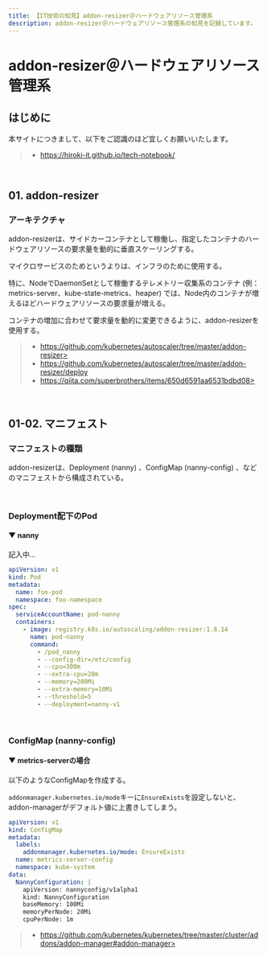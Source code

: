```yaml
---
title: 【IT技術の知見】addon-resizer＠ハードウェアリソース管理系
description: addon-resizer＠ハードウェアリソース管理系の知見を記録しています。
---
```


# addon-resizer＠ハードウェアリソース管理系

## はじめに

本サイトにつきまして、以下をご認識のほど宜しくお願いいたします。

> - https://hiroki-it.github.io/tech-notebook/

<br>

## 01. addon-resizer

### アーキテクチャ

addon-resizerは、サイドカーコンテナとして稼働し、指定したコンテナのハードウェアリソースの要求量を動的に垂直スケーリングする。

マイクロサービスのためというよりは、インフラのために使用する。

特に、NodeでDaemonSetとして稼働するテレメトリー収集系のコンテナ (例：metrics-server、kube-state-metrics、heaper) では、Node内のコンテナが増えるほどハードウェアリソースの要求量が増える。

コンテナの増加に合わせて要求量を動的に変更できるように、addon-resizerを使用する。

> - https://github.com/kubernetes/autoscaler/tree/master/addon-resizer>
> - https://github.com/kubernetes/autoscaler/tree/master/addon-resizer/deploy
> - https://qiita.com/superbrothers/items/650d6591aa6531bdbd08>

<br>

## 01-02. マニフェスト

### マニフェストの種類

addon-resizerは、Deployment (nanny) 、ConfigMap (nanny-config) 、などのマニフェストから構成されている。

<br>

### Deployment配下のPod

#### ▼ nanny

記入中...

```yaml
apiVersion: v1
kind: Pod
metadata:
  name: foo-pod
  namespace: foo-namespace
spec:
  serviceAccountName: pod-nanny
  containers:
    - image: registry.k8s.io/autoscaling/addon-resizer:1.8.14
      name: pod-nanny
      command:
        - /pod_nanny
        - --config-dir=/etc/config
        - --cpu=300m
        - --extra-cpu=20m
        - --memory=200Mi
        - --extra-memory=10Mi
        - --threshold=5
        - --deployment=nanny-v1
```

<br>

### ConfigMap (nanny-config)

#### ▼ metrics-serverの場合

以下のようなConfigMapを作成する。

`addonmanager.kubernetes.io/mode`キーに`EnsureExists`を設定しないと、addon-managerがデフォルト値に上書きしてしまう。

```yaml
apiVersion: v1
kind: ConfigMap
metadata:
  labels:
    addonmanager.kubernetes.io/mode: EnsureExists
  name: metrics-server-config
  namespace: kube-system
data:
  NannyConfiguration: |
    apiVersion: nannyconfig/v1alpha1
    kind: NannyConfiguration
    baseMemory: 100Mi
    memoryPerNode: 20Mi
    cpuPerNode: 1m
```

> - https://github.com/kubernetes/kubernetes/tree/master/cluster/addons/addon-manager#addon-manager>

<br>

